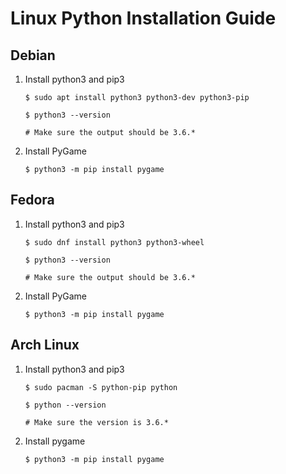 # Linux Python Installation Guide

## Debian

1. Install python3 and pip3

    ```
    $ sudo apt install python3 python3-dev python3-pip

    $ python3 --version

    # Make sure the output should be 3.6.*
    ```

1. Install PyGame

    ```
    $ python3 -m pip install pygame
    ```

## Fedora

1. Install python3 and pip3

    ```
    $ sudo dnf install python3 python3-wheel

    $ python3 --version

    # Make sure the output should be 3.6.*
    ```

1. Install PyGame

    ```
    $ python3 -m pip install pygame
    ```

## Arch Linux

1. Install python3 and pip3

    ```
    $ sudo pacman -S python-pip python

    $ python --version

    # Make sure the version is 3.6.*
    ```

1. Install pygame

    ```
    $ python3 -m pip install pygame
    ```
